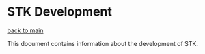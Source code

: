 # STK Development 

[back to main](../README.md)

This document contains information about the development of STK.